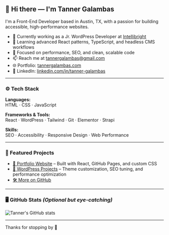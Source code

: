 ## 👋 Hi there — I'm Tanner Galambas

I'm a Front-End Developer based in Austin, TX, with a passion for building accessible, high-performance websites.

- 🔭 Currently working as a Jr. WordPress Developer at [Intellibright](https://intellibright.com)
- 🌱 Learning advanced React patterns, TypeScript, and headless CMS workflows
- 🧠 Focused on performance, SEO, and clean, scalable code
- 📫 Reach me at [tannergalambas@gmail.com](mailto:tannergalambas@gmail.com)
- 🌐 Portfolio: [tannergalambas.com](https://www.tannergalambas.com)
- 💼 LinkedIn: [linkedin.com/in/tanner-galambas](https://www.linkedin.com/in/tanner-galambas/)

---

### ⚙️ Tech Stack

**Languages:**  
HTML · CSS · JavaScript

**Frameworks & Tools:**  
React · WordPress · Tailwind · Git · Elementor · Strapi

**Skills:**  
SEO · Accessibility · Responsive Design · Web Performance

---

### 📌 Featured Projects

- [🎯 Portfolio Website](https://www.tannergalambas.com) – Built with React, GitHub Pages, and custom CSS  
- [🔧 WordPress Projects](https://github.com/tannergalambas?tab=repositories&q=wordpress) – Theme customization, SEO tuning, and performance optimization  
- [🛠️ More on GitHub](https://github.com/tannergalambas?tab=repositories)

---

### 🖥 GitHub Stats _(Optional but eye-catching)_

![Tanner's GitHub stats](https://github-readme-stats.vercel.app/api?username=tannergalambas&show_icons=true&theme=tokyonight)

---

Thanks for stopping by 👊

